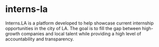 # interns-la

Interns.LA is a platform developed to help showcase current internship opportunities in the city of LA. The goal is to fill the gap between high-growth companies and local talent while providing a high level of accountability and transparency.
